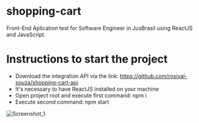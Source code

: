 # shopping-cart
Front-End Aplication test for Software Engineer in JusBrasil using ReactJS and JavaScript.

# Instructions to start the project
* Download the integration API via the link: https://github.com/rosival-souza/shopping-cart-api
* It's necessary to have ReactJS installed on your machine
* Open project root and execute first command: npm i
* Execute second command: npm start

![Screenshot_1](https://user-images.githubusercontent.com/25927724/120256910-8d1e7100-c265-11eb-9ff0-91602ad64f29.png)
